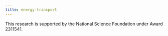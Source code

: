 ```yaml
---
title: energy-transport 
---
```


<!-- A 75-100 word paragraph describing the motivation behind these projects -->

This research is supported by the National Science Foundation under Award 2311541.

